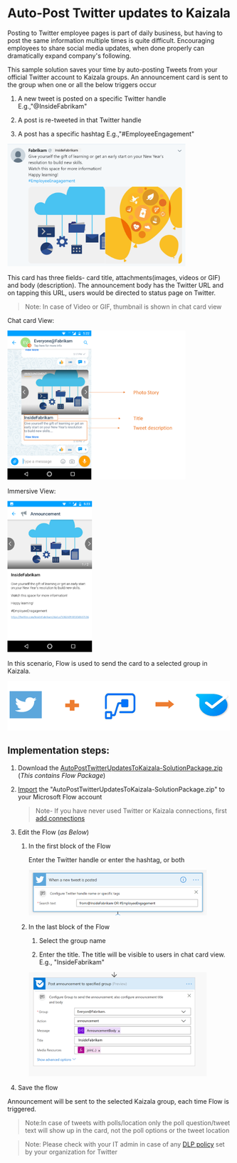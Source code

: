 # Auto-Post Twitter updates to Kaizala

Posting to Twitter employee pages is part of daily business, but having to post the same information multiple times is quite difficult. Encouraging employees to share social media updates, when done properly can dramatically expand company's following. 

This sample solution saves your time by auto-posting Tweets from your official Twitter account to Kaizala groups. An announcement card is sent to the group when one or all the below triggers occur

1. A new tweet is posted on a specific Twitter handle E.g.,"@InsideFabrikam"

2. A post is re-tweeted in that Twitter handle 
	
3. A post has a specific hashtag E.g.,"#EmployeeEngagement"

<img src="AutoPostTwitterUpdatesToKaizalaImages/6.png" alt="Tweet" width="400" />

This card has three fields- card title, attachments(images, videos or GIF) and body (description). The announcement body has the Twitter URL and on tapping this URL, users would be directed to status page on Twitter.

> Note: In case of Video or GIF, thumbnail is shown in chat card view

Chat card View:

<img src="AutoPostTwitterUpdatesToKaizalaImages/1.png" alt="Chat card view Logo" width="400" />

Immersive View:

<img src="AutoPostTwitterUpdatesToKaizalaImages/2.png" alt="Immersive view Logo" width="190" />

In this scenario, Flow is used to send the card to a selected group in Kaizala.

<img src="AutoPostTwitterUpdatesToKaizalaImages/3.png" alt="Flow+Twitter>Kaizala" width="500" />

## Implementation steps:

1. Download the [AutoPostTwitterUpdatesToKaizala-SolutionPackage.zip](https://aka.ms/AutoPostTwitterUpdatesToKaizala-SolutionPackage.zip) (*This contains Flow Package*)

2. [Import](https://flow.microsoft.com/en-us/blog/import-export-bap-packages/) the "AutoPostTwitterUpdatesToKaizala-SolutionPackage.zip" to your Microsoft Flow account

     > Note- If you have never used Twitter or Kaizala connections, first [add connections](https://docs.microsoft.com/en-us/flow/add-manage-connections)

3. Edit the Flow (*as Below*)

    1.  In the first block of the Flow
    
	    Enter the Twitter handle or enter the hashtag, or both
		
	    <img src="AutoPostTwitterUpdatesToKaizalaImages/4.PNG" alt="Firstblock>Kaizala" width="400" />
	
    2.  In the last block of the Flow
      
	    1. Select the group name 
	
	    2. Enter the title. The title will be visible to users in chat card view. E.g., "InsideFabrikam"
	 
	    <img src="AutoPostTwitterUpdatesToKaizalaImages/5.PNG" alt="Flow+Twitter>Kaizala" width="400" />
	 
4. Save the flow

Announcement will be sent to the selected Kaizala group, each time Flow is triggered.

> Note:In case of tweets with polls/location only the poll question/tweet text will show up in the card, not the poll options or the tweet location

> Note: Please check with your IT admin in case of any [DLP policy](https://docs.microsoft.com/en-us/flow/prevent-data-loss) set by your organization for Twitter

